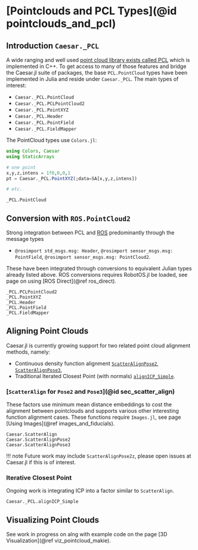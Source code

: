 # [Pointclouds and PCL Types](@id pointclouds_and_pcl)

## Introduction `Caesar._PCL`

A wide ranging and well used [point cloud library exists called PCL](https://pointclouds.org/) which is implemented in C++.  To get access to many of those features and bridge the Caesar.jl suite of packages, the base `PCL.PointCloud` types have been implemented in Julia and reside under `Caesar._PCL`.  The main types of interest:
- `Caesar._PCL.PointCloud`
- `Caesar._PCL.PCLPointCloud2`
- `Caesar._PCL.PointXYZ`
- `Caesar._PCL.Header`
- `Caesar._PCL.PointField`
- `Caesar._PCL.FieldMapper`

The PointCloud types use `Colors.jl`:
```julia
using Colors, Caesar
using StaticArrays

# one point
x,y,z,intens = 1f0,0,0,1
pt = Caesar._PCL.PointXYZ(;data=SA[x,y,z,intens])

# etc.
```

```@docs
_PCL.PointCloud
```

## Conversion with `ROS.PointCloud2`

Strong integration between PCL and [ROS](http://www.ros.org) predominantly through the message types
- `@rosimport std_msgs.msg: Header`, `@rosimport sensor_msgs.msg: PointField`, `@rosimport sensor_msgs.msg: PointCloud2`.

These have been integrated through conversions to equivalent Julian types already listed above.  ROS conversions requires RobotOS.jl be loaded, see page on using [ROS Direct](@ref ros_direct).

```@docs
_PCL.PCLPointCloud2
_PCL.PointXYZ
_PCL.Header
_PCL.PointField
_PCL.FieldMapper
```

## Aligning Point Clouds

Caesar.jl is currently growing support for two related point cloud alignment methods, namely:
- Continuous density function alignment [`ScatterAlignPose2`](@ref), [`ScatterAlignPose3`](@ref),
- Traditional Iterated Closest Point (with normals) [`alignICP_Simple`](@ref).

### [`ScatterAlign` for `Pose2` and `Pose3`](@id sec_scatter_align)

These factors use minimum mean distance embeddings to cost the alignment between pointclouds and supports various other interesting function alignment cases.  These functions require `Images.jl`, see page [Using Images](@ref images_and_fiducials).

```@docs
Caesar.ScatterAlign
Caesar.ScatterAlignPose2
Caesar.ScatterAlignPose3
```

!!! note
    Future work may include `ScatterAlignPose2z`, please open issues at Caesar.jl if this is of interest.

### Iterative Closest Point

Ongoing work is integrating ICP into a factor similar to `ScatterAlign`.

```@docs
Caesar._PCL.alignICP_Simple
```

## Visualizing Point Clouds

See work in progress on alng with example code on the page [3D Visualization](@ref viz_pointcloud_makie).
